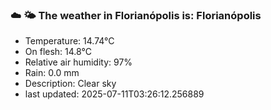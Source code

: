### ☁️ 🌤️  The weather in Florianópolis is: Florianópolis

- Temperature: 14.74°C
- On flesh: 14.8°C
- Relative air humidity: 97%
- Rain: 0.0 mm
- Description: Clear sky
- last updated: 2025-07-11T03:26:12.256889
